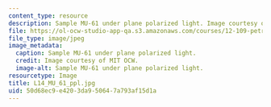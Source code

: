 ```yaml
---
content_type: resource
description: Sample MU-61 under plane polarized light. Image courtesy of MIT OCW.
file: https://ol-ocw-studio-app-qa.s3.amazonaws.com/courses/12-109-petrology-fall-2005/50d68ec9e4203da950647a793af15d1a_L14_MU_61_ppl.jpg
file_type: image/jpeg
image_metadata:
  caption: Sample MU-61 under plane polarized light.
  credit: Image courtesy of MIT OCW.
  image-alt: Sample MU-61 under plane polarized light.
resourcetype: Image
title: L14_MU_61_ppl.jpg
uid: 50d68ec9-e420-3da9-5064-7a793af15d1a
---
```

